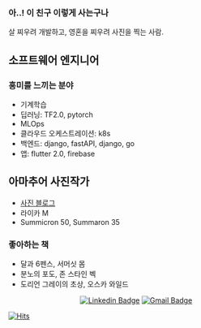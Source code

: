 ### 아..! 이 친구 이렇게 사는구나

살 찌우려 개발하고, 영혼을 찌우려 사진을 찍는 사람.

## 소프트웨어 엔지니어

### 흥미를 느끼는 분야
- 기계학습
- 딥러닝: TF2.0, pytorch
- MLOps
- 클라우드 오케스트레이션: k8s
- 백엔드: django, fastAPI, django, go
- 앱: flutter 2.0, firebase

## 아마추어 사진작가
- [사진 블로그](https://www.sallys.space/beautifulphotos/)
- 라이카 M
- Summicron 50, Summaron 35

### 좋아하는 책
- 달과 6펜스, 서머싯 몸
- 분노의 포도, 존 스타인 벡
- 도리언 그레이의 초상, 오스카 와일드

<div align=center>

[![Linkedin Badge](https://img.shields.io/badge/-LinkedIn-blue?style=flat-square&logo=Linkedin&logoColor=white&link=https://www.linkedin.com/in/juhyung-son-897b28130/)](https://www.linkedin.com/in/juhyung-son-897b28130/) 
[![Gmail Badge](https://img.shields.io/badge/Gmail-d14836?style=flat-square&logo=Gmail&logoColor=white&link=mailto:sonju0427@gmail.com)](mailto:sonju04271@gmail.com)
</div>

[![Hits](https://hits.seeyoufarm.com/api/count/incr/badge.svg?url=https%3A%2F%2Fgithub.com%2Fjusonn%2Fjusonn)](https://hits.seeyoufarm.com)
<!--
**jusonn/jusonn** is a ✨ _special_ ✨ repository because its `README.md` (this file) appears on your GitHub profile.

Here are some ideas to get you started:

- 🔭 I’m currently working on ...
- 🌱 I’m currently learning ...
- 👯 I’m looking to collaborate on ...
- 🤔 I’m looking for help with ...
- 💬 Ask me about ...
- 📫 How to reach me: ...
- 😄 Pronouns: ...
- ⚡ Fun fact: ...
-->
